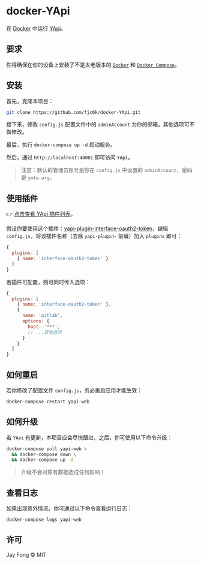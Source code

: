 # docker-YApi

在 [Docker](https://www.docker.com/) 中运行 [YApi](https://github.com/YMFE/yapi)。

## 要求

你得确保在你的设备上安装了不是太老版本的 [`Docker`](https://docs.docker.com/install/linux/docker-ce/centos/#install-docker-ce) 和 [`Docker Compose`](https://docs.docker.com/compose/install/)。

## 安装

首先，克隆本项目：

```bash
git clone https://github.com/fjc0k/docker-YApi.git
```

接下来，修改 `config.js` 配置文件中的 `adminAccount` 为你的邮箱，其他选项可不做修改。

最后，执行 `docker-compose up -d` 启动服务。

然后，通过 `http://localhost:40001` 即可访问 `YApi`。

> 注意：默认的管理员账号是你在 `config.js` 中设置的 `adminAccount`，密码是 `ymfe.org`。

## 使用插件

👉 [点击查看 YApi 插件列表](https://www.npmjs.com/search?q=yapi-plugin-)。

假设你要使用这个插件：[yapi-plugin-interface-oauth2-token](https://www.npmjs.com/package/yapi-plugin-interface-oauth2-token)，编辑 `config.js`，将该插件名称（去除 `yapi-plugin-` 前缀）加入 `plugins` 即可：

```js
{
  plugins: [
    { name: 'interface-oauth2-token' }
  ]
}
```

若插件可配置，则可同时传入选项：

```js
{
  plugins: [
    { name: 'interface-oauth2-token' },
    {
      name: 'gitlab',
      options: {
        host: '***',
        // ...其他选项
      }
    }
  ]
}
```

## 如何重启

若你修改了配置文件 `config.js`，务必重启应用才能生效：

```bash
docker-compose restart yapi-web
```

## 如何升级

若 `YApi` 有更新，本项目应会尽快跟进，之后，你可使用以下命令升级：

```bash
docker-compose pull yapi-web \
  && docker-compose down \
  && docker-compose up -d
```

> 升级不会对原有数据造成任何影响！

## 查看日志

如果出现意外情况，你可通过以下命令查看运行日志：

```bash
docker-compose logs yapi-web
```

## 许可

Jay Fong © MIT
